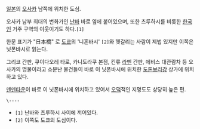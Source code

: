 [일본](%EC%9D%BC%EB%B3%B8.md)의 [오사카](%EC%98%A4%EC%82%AC%EC%B9%B4.md) 남쪽에
위치한 도심.

오사카 남부 최대의 번화가인 [난바](%EB%82%9C%EB%B0%94.md) 바로 옆에 붙어있으며, 또한 츠루하시를 비롯한
[한국인](%ED%95%9C%EA%B5%AD%EC%9D%B8.md) 거주 구역의 이웃이기도 하다.`[1]`

한문 표기가 "日本橋" 로 [도쿄](%EB%8F%84%EC%BF%84.md)의 '니혼바시' `[2]`와 헷갈리는 사람이 제법 있지만
이쪽은 닛폰바시로 읽는다.

그리코 간판, 쿠이다오레 타로, 카니도라쿠 본점, 킨류 [라멘](%EB%9D%BC%EB%A9%98.md) 간판, 에비스 대관람차 등
오사카의 명물이라고 소문난 물건들이 바로 이 닛폰바시에 위치한 [도톤보리강](%EB%8F%84%ED%86%A4%EB%B3%B4%EB%A6%AC%20%EA%B0%95.md) 상가에 위치하고 있다.

[덴덴타운](%EB%8D%B4%EB%8D%B4%ED%83%80%EC%9A%B4.md)이 바로 이 닛폰바시에 위치하고 있어서
[오덕](%EC%98%A4%EB%8D%95.md)적인 지명도도 상당히 높은 편.

`\----`

  * `[1]` 난바와 츠루하시 사이에 끼어있다.
  * `[2]` 이쪽도 도쿄의 도심이다.

